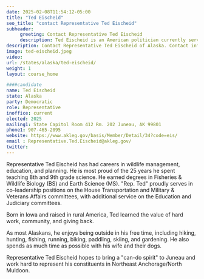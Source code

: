 ```yaml
---
date: 2025-02-08T11:54:12-05:00
title: "Ted Eischeid"
seo_title: "contact Representative Ted Eischeid"
subheader:
     greeting: Contact Representative Ted Eischeid
     description: Ted Eischeid is an American politician currently serving as a member of the Alaska House of Representatives for the 22nd district. He assumed office on January 21, 2025.
description: Contact Representative Ted Eischeid of Alaska. Contact information for Ted Eischeid includes email address, phone number, and mailing address.
image: ted-eischeid.jpeg
video:
url: /states/alaska/ted-eischeid/
weight: 1
layout: course_home

####candidate
name: Ted Eischeid
state: Alaska
party: Democratic
role: Representative
inoffice: current
elected: 2025
mailing1: State Capitol Room 412 Rm. 202 Juneau, AK 99801
phone1: 907-465-2095
website: https://www.akleg.gov/basis/Member/Detail/34?code=eis/
email : Representative.Ted.Eischeid@akleg.gov/
twitter: 
---
```

Representative Ted Eischeid has had careers in wildlife management, education, and planning. He is most proud of the 25 years he spent teaching 8th and 9th grade science. He earned degrees in Fisheries & Wildlife Biology (BS) and Earth Science (MS). "Rep. Ted" proudly serves in co-leadership positions on the House Transportation and Military & Veterans Affairs committees, with additional service on the Education and Judiciary committees.

Born in Iowa and raised in rural America, Ted learned the value of hard work, community, and giving back.

As most Alaskans, he enjoys being outside in his free time, including hiking, hunting, fishing, running, biking, paddling, skiing, and gardening. He also spends as much time as possible with his wife and their dogs.

Representative Ted Eischeid hopes to bring a "can-do spirit" to Juneau and work hard to represent his constituents in Northeast Anchorage/North Muldoon.
